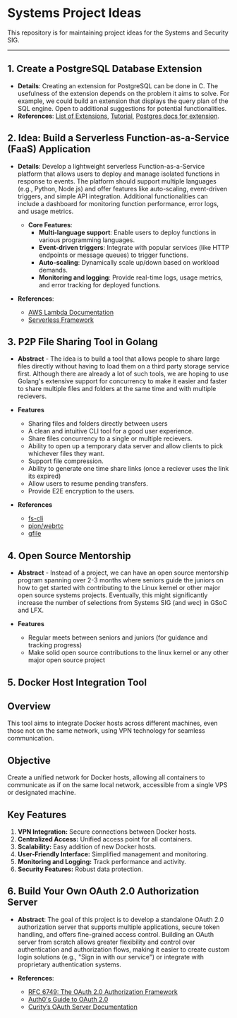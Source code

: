 # Systems Project Ideas
This repository is for maintaining project ideas for the Systems and Security SIG.

---

## 1. Create a PostgreSQL Database Extension
- **Details**: Creating an extension for PostgreSQL can be done in C. The usefulness of the extension depends on the problem it aims to solve. For example, we could build an extension that displays the query plan of the SQL engine. Open to additional suggestions for potential functionalities.
- **References**: [List of Extensions](https://gist.github.com/joelonsql/e5aa27f8cc9bd22b8999b7de8aee9d47), [Tutorial](https://www.percona.com/blog/writing-postgresql-extensions-is-fun-c-language/), [Postgres docs for extension](https://www.postgresql.org/docs/current/sql-createextension.html).

## 2. Idea: Build a Serverless Function-as-a-Service (FaaS) Application
- **Details**: Develop a lightweight serverless Function-as-a-Service platform that allows users to deploy and manage isolated functions in response to events. The platform should support multiple languages (e.g., Python, Node.js) and offer features like auto-scaling, event-driven triggers, and simple API integration. Additional functionalities can include a dashboard for monitoring function performance, error logs, and usage metrics.
  
  - **Core Features**:
    - **Multi-language support**: Enable users to deploy functions in various programming languages.
    - **Event-driven triggers**: Integrate with popular services (like HTTP endpoints or message queues) to trigger functions.
    - **Auto-scaling**: Dynamically scale up/down based on workload demands.
    - **Monitoring and logging**: Provide real-time logs, usage metrics, and error tracking for deployed functions.

- **References**: 
  - [AWS Lambda Documentation](https://docs.aws.amazon.com/lambda/latest/dg/welcome.html)
  - [Serverless Framework](https://www.serverless.com/)

## 3. P2P File Sharing Tool in Golang
- **Abstract** - The idea is to build a tool that allows people to share large files directly without having to load them on a third party storage service first. Although there are already a lot of such tools, we are hoping to use Golang's extensive support for concurrency to make it easier and faster to share multiple files and folders at the same time and with multiple recievers.  

- **Features**
  - Sharing files and folders directly between users
  - A clean and intuitive CLI tool for a good user experience.
  - Share files concurrency to a single or multiple recievers.
  - Ability to open up a temporary data server and allow clients to pick whichever files they want.
  - Support file compression.
  - Ability to generate one time share links (once a reciever uses the link its expired)
  - Allow users to resume pending transfers.
  - Provide E2E encryption to the users.

- **References**
  - [fs-cli](https://github.com/spectre10/fs-cli)
  - [pion/webrtc](https://github.com/pion/webrtc)
  - [gfile](https://github.com/Antonito/gfile)

## 4. Open Source Mentorship
- **Abstract** - Instead of a project, we can have an open source mentorship program spanning over 2-3 months where seniors guide the juniors on how to get started with contributing to the Linux kernel or other major open source systems projects. Eventually, this might significantly increase the number of selections from Systems SIG (and wec) in GSoC and LFX.

- **Features**
    - Regular meets between seniors and juniors (for guidance and tracking progress)
    - Make solid open source contributions to the linux kernel or any other major open source project
  


## 5. Docker Host Integration Tool

## Overview

This tool aims to integrate Docker hosts across different machines, even those not on the same network, using VPN technology for seamless communication.

## Objective

Create a unified network for Docker hosts, allowing all containers to communicate as if on the same local network, accessible from a single VPS or designated machine.

## Key Features

1. **VPN Integration:** Secure connections between Docker hosts.
2. **Centralized Access:** Unified access point for all containers.
3. **Scalability:** Easy addition of new Docker hosts.
4. **User-Friendly Interface:** Simplified management and monitoring.
5. **Monitoring and Logging:** Track performance and activity.
6. **Security Features:** Robust data protection.

## 6. Build Your Own OAuth 2.0 Authorization Server

- **Abstract**: The goal of this project is to develop a standalone OAuth 2.0 authorization server that supports multiple applications, secure token handling, and offers fine-grained access control. Building an OAuth server from scratch allows greater flexibility and control over authentication and authorization flows, making it easier to create custom login solutions (e.g., "Sign in with our service") or integrate with proprietary authentication systems.

- **References**:
    - [RFC 6749: The OAuth 2.0 Authorization Framework](https://tools.ietf.org/html/rfc6749)
    - [Auth0's Guide to OAuth 2.0](https://auth0.com/docs/protocols/protocol-oauth2)
    - [Curity’s OAuth Server Documentation](https://curity.io/resources/learn/)
